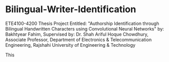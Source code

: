 # Bilingual-Writer-Identification
ETE4100-4200 Thesis Project Entitled: "Authorship Identification through Bilingual Handwritten Characters using Convolutional Neural Networks" 
by: Bakhtyear Fahim, 
Supervised by: Dr. Shah Ariful Hoque Chowdhury, Associate Professor,
Department of Electronics &amp; Telecommunication Engineering,
Rajshahi University of Engineering &amp; Technology


This 
